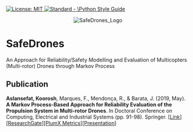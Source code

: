 <p align="left"> </p>

 <a href="https://opensource.org/licenses/MIT"><img src="https://img.shields.io/badge/License-MIT-yellow.svg" alt="License: MIT">
  <a href="https://standardjs.com"><img src="https://img.shields.io/badge/code_style-standard-brightgreen.svg" alt="Standard - \Python Style Guide"></a>

<p align="center">
 <img src="https://github.com/koo-ec/Reliability_Multirotor_Drones/blob/master/SafeDrones_Logo.png" alt="SafeDrones_Logo"> </p>

# SafeDrones
An Approach for Reliability/Safety Modelling and Evaluation of Multicopters (Multi-rotor) Drones through Markov Process

## Publication
<p align = 'justified'>
 <b>Aslansefat, Koorosh</b>, Marques, F., Mendonça, R., & Barata, J. (2019, May). <b>A Markov Process-Based Approach for Reliability Evaluation of the Propulsion System in Multi-rotor Drones</b>. In Doctoral Conference on Computing, Electrical and Industrial Systems (pp. 91-98). Springer. [<a href="https://doi.org/10.1007/978-3-030-17771-3_8">Link</a>][<a href="https://www.researchgate.net/publication/332773614_A_Markov_Process-Based_Approach_for_Reliability_Evaluation_of_the_Propulsion_System_in_Multi-rotor_Drones">ResearchGate</a>][<a href="https://plu.mx/plum/a/?doi=10.1007%2F978-3-030-17771-3_8" data-orientation="vertical" class="plumx-summary" data-site="plum" data-hide-when-empty="true">PlumX Metrics</a>][<a href="https://www.slideshare.net/KooroshAslansefat/a-markov-process-based-approach-for-reliability-evaluation-of-the-propulsion-system-in-multirotor-drones-presentation">Presentation</a>] 
